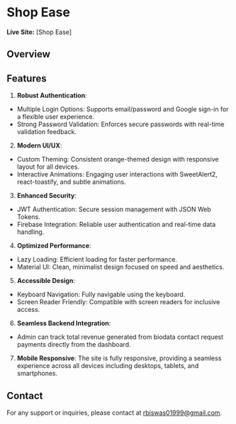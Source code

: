 # Shop Ease

**Live Site:** [Shop Ease]

## Overview


## Features

1. **Robust Authentication**:
* Multiple Login Options: Supports email/password and Google sign-in for a flexible user experience.
* Strong Password Validation: Enforces secure passwords with real-time validation feedback.   
2. **Modern UI/UX**:
* Custom Theming: Consistent orange-themed design with responsive layout for all devices.
* Interactive Animations: Engaging user interactions with SweetAlert2, react-toastify, and subtle animations.
   
3. **Enhanced Security**:
* JWT Authentication: Secure session management with JSON Web Tokens.
* Firebase Integration: Reliable user authentication and real-time data handling.

4. **Optimized Performance**:
* Lazy Loading: Efficient loading for faster performance.
* Material UI: Clean, minimalist design focused on speed and aesthetics.
   
5. **Accessible Design**:
* Keyboard Navigation: Fully navigable using the keyboard.
* Screen Reader Friendly: Compatible with screen readers for inclusive access.

6. **Seamless Backend Integration**:
* Admin can track total revenue generated from biodata contact request payments   directly from the dashboard.
   
7. **Mobile Responsive**: The site is fully responsive, providing a seamless experience across all devices including desktops, tablets, and smartphones.



## Contact

For any support or inquiries, please contact at rbiswas01999@gmail.com.

